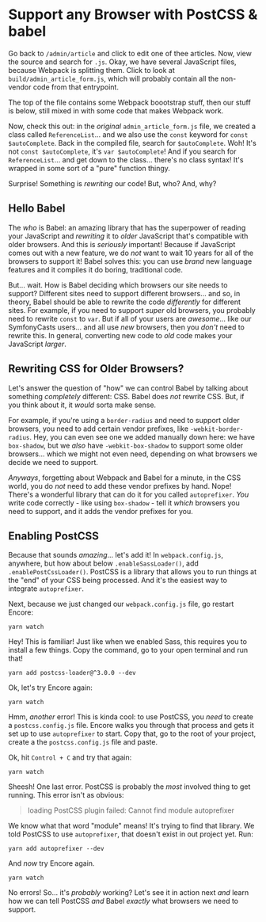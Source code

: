 # Support any Browser with PostCSS & babel

Go back to `/admin/article` and click to edit one of thee articles. Now,
view the source and search for `.js`. Okay, we have several JavaScript files, because
Webpack is splitting them. Click to look at `build/admin_article_form.js`, which
will probably contain all the non-vendor code from that entrypoint.

The top of the file contains some Webpack boootstrap stuff, then our stuff is below,
still mixed in with some code that makes Webpack work.

Now, check this out: in the *original* `admin_article_form.js` file, we created
a class called `ReferenceList`... and we also use the `const` keyword for
`const $autoComplete`. Back in the compiled file, search for `$autoComplete`. Woh!
It's not `const $autoComplete`, it's `var $autoComplete`! And if you search for
`ReferenceList`... and get down to the class... there's no class syntax! It's
wrapped in some sort of a "pure" function thingy.

Surprise! Something is *rewriting* our code! But, who? And, why?

## Hello Babel

The *who* is Babel: an amazing library that has the superpower of reading your
JavaScript and *rewriting* it to *older* JavaScript that's compatible with older
browsers. And this is *seriously* important! Because if JavaScript comes out with
a new feature, we do *not* want to wait 10 years for all of the browsers to support
it! Babel solves this: you can use *brand* new language features and it compiles
it do boring, traditional code.

But... wait. How is Babel deciding which browsers our site needs to support?
Different sites need to support different browsers... and so, in theory, Babel
should be able to rewrite the code *differently* for different sites. For example,
if you need to support *super* old browsers, you probably need to rewrite `const`
to `var`. But if all of your users are *awesome*... like our SymfonyCasts users...
and all use *new* browsers, then you *don't* need to rewrite this. In general,
converting new code to *old* code makes your JavaScript *larger*.

## Rewriting CSS for Older Browsers?

Let's answer the question of "how" we can control Babel by talking about something
*completely* different: CSS. Babel does *not* rewrite CSS. But, if you think about
it, it *would* sorta make sense.

For example, if you're using a `border-radius` and need to support older browsers,
you need to add certain vendor prefixes, like `-webkit-border-radius`. Hey, you
can even see one we added manually down here: we have `box-shadow`, but we *also*
have `-webkit-box-shadow` to support some older browsers... which we might not
even need, depending on what browsers we decide we need to support.

*Anyways*, forgetting about Webpack and Babel for a minute, in the CSS world, you
do *not* need to add these vendor prefixes by hand. Nope! There's a wonderful
library that can do it for you called `autoprefixer`. *You* write code correctly -
like using `box-shadow` - tell it *which* browsers you need to support, and it
adds the vendor prefixes for you.

## Enabling PostCSS

Because that sounds *amazing*... let's add it! In `webpack.config.js`, anywhere,
but how about below `.enableSassLoader()`, add `.enablePostCssLoader()`. PostCSS
is a library that allows you to run things at the "end" of your CSS being processed.
And it's the easiest way to integrate `autoprefixer`.

Next, because we just changed our `webpack.config.js` file, go restart Encore:

```terminal-silent
yarn watch
```

Hey! This is familiar! Just like when we enabled Sass, this requires you to install
a few things. Copy the command, go to your open terminal and run that!

```terminal-silent
yarn add postcss-loader@^3.0.0 --dev
```

Ok, let's try Encore again:

```terminal-silent
yarn watch
```

Hmm, *another* error! This is kinda cool: to use PostCSS, you *need* to create a
`postcss.config.js` file. Encore walks you through that process and gets it set
up to use `autoprefixer` to start. Copy that, go to the root of your project, create
a the `postcss.config.js` file and paste.

Ok, hit `Control + C` and try that again:

```terminal-silent
yarn watch
```

Sheesh! One last error. PostCSS is probably the *most* involved thing to get running.
This error isn't as obvious:

> loading PostCSS plugin failed: Cannot find module autoprefixer

We know what that word "module" means! It's trying to find that library. We
told PostCSS to use `autoprefixer`, that doesn't exist in out project yet. Run:

```terminal
yarn add autoprefixer --dev
```

And *now* try Encore again.

```terminal
yarn watch
```

No errors! So... it's *probably* working? Let's see it in action next *and* learn
how we can tell PostCSS *and* Babel *exactly* what browsers we need to support.